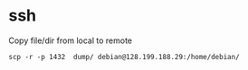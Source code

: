 # ssh
Copy file/dir from local to remote
```
scp -r -p 1432  dump/ debian@128.199.188.29:/home/debian/
```
